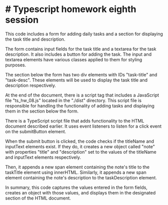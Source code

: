 # # Typescript homework eighth session

This code includes a form for adding daily tasks and a section for displaying the task title and description. 

The form contains input fields for the task title and a textarea for the task description. It also includes a button for adding the task. The input and textarea elements have various classes applied to them for styling purposes.

The section below the form has two div elements with IDs "task-title" and "task-desc". These elements will be used to display the task title and description respectively.

At the end of the document, there is a script tag that includes a JavaScript file "ts_hw_08.js" located in the "./dist" directory. This script file is responsible for handling the functionality of adding tasks and displaying them in the section below the form.

There is a TypeScript script file that adds functionality to the HTML document described earlier. It uses event listeners to listen for a click event on the submitButton element.

When the submit button is clicked, the code checks if the titleName and inputText elements exist. If they do, it creates a new object called "note" with properties "title" and "description" set to the values of the titleName and inputText elements respectively.

Then, it appends a new span element containing the note's title to the taskTitle element using innerHTML. Similarly, it appends a new span element containing the note's description to the taskDescription element.

In summary, this code captures the values entered in the form fields, creates an object with those values, and displays them in the designated section of the HTML document.